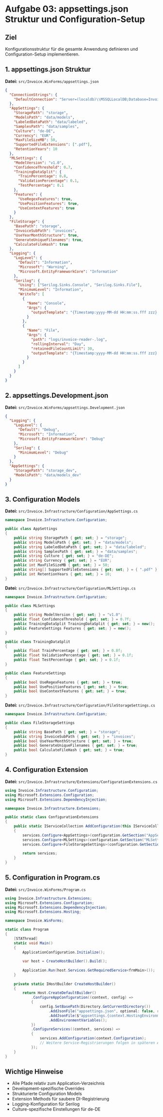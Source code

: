 # Aufgabe 03: appsettings.json Struktur und Configuration-Setup

## Ziel
Konfigurationsstruktur für die gesamte Anwendung definieren und Configuration-Setup implementieren.

## 1. appsettings.json Struktur

**Datei:** `src/Invoice.WinForms/appsettings.json`

```json
{
  "ConnectionStrings": {
    "DefaultConnection": "Server=(localdb)\\MSSQLLocalDB;Database=Invoice;Trusted_Connection=True;TrustServerCertificate=True;"
  },
  "AppSettings": {
    "StoragePath": "storage",
    "ModelsPath": "data/models",
    "LabeledDataPath": "data/labeled",
    "SamplesPath": "data/samples",
    "Culture": "de-DE",
    "Currency": "EUR",
    "MaxFileSizeMB": 50,
    "SupportedFileExtensions": [".pdf"],
    "RetentionYears": 10
  },
  "MLSettings": {
    "ModelVersion": "v1.0",
    "ConfidenceThreshold": 0.7,
    "TrainingDataSplit": {
      "TrainPercentage": 0.8,
      "ValidationPercentage": 0.1,
      "TestPercentage": 0.1
    },
    "Features": {
      "UseRegexFeatures": true,
      "UsePositionFeatures": true,
      "UseContextFeatures": true
    }
  },
  "FileStorage": {
    "BasePath": "storage",
    "InvoiceSubPath": "invoices",
    "UseYearMonthStructure": true,
    "GenerateUniqueFilenames": true,
    "CalculateFileHash": true
  },
  "Logging": {
    "LogLevel": {
      "Default": "Information",
      "Microsoft": "Warning",
      "Microsoft.EntityFrameworkCore": "Information"
    },
    "Serilog": {
      "Using": ["Serilog.Sinks.Console", "Serilog.Sinks.File"],
      "MinimumLevel": "Information",
      "WriteTo": [
        {
          "Name": "Console",
          "Args": {
            "outputTemplate": "{Timestamp:yyyy-MM-dd HH:mm:ss.fff zzz} [{Level:u3}] {Message:lj}{NewLine}{Exception}"
          }
        },
        {
          "Name": "File",
          "Args": {
            "path": "logs/invoice-reader-.log",
            "rollingInterval": "Day",
            "retainedFileCountLimit": 30,
            "outputTemplate": "{Timestamp:yyyy-MM-dd HH:mm:ss.fff zzz} [{Level:u3}] {Message:lj}{NewLine}{Exception}"
          }
        }
      ]
    }
  }
}
```

## 2. appsettings.Development.json

**Datei:** `src/Invoice.WinForms/appsettings.Development.json`

```json
{
  "Logging": {
    "LogLevel": {
      "Default": "Debug",
      "Microsoft": "Information",
      "Microsoft.EntityFrameworkCore": "Debug"
    },
    "Serilog": {
      "MinimumLevel": "Debug"
    }
  },
  "AppSettings": {
    "StoragePath": "storage_dev",
    "ModelsPath": "data/models_dev"
  }
}
```

## 3. Configuration Models

**Datei:** `src/Invoice.Infrastructure/Configuration/AppSettings.cs`

```csharp
namespace Invoice.Infrastructure.Configuration;

public class AppSettings
{
    public string StoragePath { get; set; } = "storage";
    public string ModelsPath { get; set; } = "data/models";
    public string LabeledDataPath { get; set; } = "data/labeled";
    public string SamplesPath { get; set; } = "data/samples";
    public string Culture { get; set; } = "de-DE";
    public string Currency { get; set; } = "EUR";
    public int MaxFileSizeMB { get; set; } = 50;
    public string[] SupportedFileExtensions { get; set; } = { ".pdf" };
    public int RetentionYears { get; set; } = 10;
}
```

**Datei:** `src/Invoice.Infrastructure/Configuration/MLSettings.cs`

```csharp
namespace Invoice.Infrastructure.Configuration;

public class MLSettings
{
    public string ModelVersion { get; set; } = "v1.0";
    public float ConfidenceThreshold { get; set; } = 0.7f;
    public TrainingDataSplit TrainingDataSplit { get; set; } = new();
    public FeatureSettings Features { get; set; } = new();
}

public class TrainingDataSplit
{
    public float TrainPercentage { get; set; } = 0.8f;
    public float ValidationPercentage { get; set; } = 0.1f;
    public float TestPercentage { get; set; } = 0.1f;
}

public class FeatureSettings
{
    public bool UseRegexFeatures { get; set; } = true;
    public bool UsePositionFeatures { get; set; } = true;
    public bool UseContextFeatures { get; set; } = true;
}
```

**Datei:** `src/Invoice.Infrastructure/Configuration/FileStorageSettings.cs`

```csharp
namespace Invoice.Infrastructure.Configuration;

public class FileStorageSettings
{
    public string BasePath { get; set; } = "storage";
    public string InvoiceSubPath { get; set; } = "invoices";
    public bool UseYearMonthStructure { get; set; } = true;
    public bool GenerateUniqueFilenames { get; set; } = true;
    public bool CalculateFileHash { get; set; } = true;
}
```

## 4. Configuration Extension

**Datei:** `src/Invoice.Infrastructure/Extensions/ConfigurationExtensions.cs`

```csharp
using Invoice.Infrastructure.Configuration;
using Microsoft.Extensions.Configuration;
using Microsoft.Extensions.DependencyInjection;

namespace Invoice.Infrastructure.Extensions;

public static class ConfigurationExtensions
{
    public static IServiceCollection AddConfiguration(this IServiceCollection services, IConfiguration configuration)
    {
        services.Configure<AppSettings>(configuration.GetSection("AppSettings"));
        services.Configure<MLSettings>(configuration.GetSection("MLSettings"));
        services.Configure<FileStorageSettings>(configuration.GetSection("FileStorage"));
        
        return services;
    }
}
```

## 5. Configuration in Program.cs

**Datei:** `src/Invoice.WinForms/Program.cs`

```csharp
using Invoice.Infrastructure.Extensions;
using Microsoft.Extensions.Configuration;
using Microsoft.Extensions.DependencyInjection;
using Microsoft.Extensions.Hosting;

namespace Invoice.WinForms;

static class Program
{
    [STAThread]
    static void Main()
    {
        ApplicationConfiguration.Initialize();
        
        var host = CreateHostBuilder().Build();
        
        Application.Run(host.Services.GetRequiredService<frmMain>());
    }
    
    private static IHostBuilder CreateHostBuilder()
    {
        return Host.CreateDefaultBuilder()
            .ConfigureAppConfiguration((context, config) =>
            {
                config.SetBasePath(Directory.GetCurrentDirectory())
                    .AddJsonFile("appsettings.json", optional: false, reloadOnChange: true)
                    .AddJsonFile($"appsettings.{context.HostingEnvironment.EnvironmentName}.json", optional: true)
                    .AddEnvironmentVariables();
            })
            .ConfigureServices((context, services) =>
            {
                services.AddConfiguration(context.Configuration);
                // Weitere Service-Registrierungen folgen in späteren Aufgaben
            });
    }
}
```

## Wichtige Hinweise
- Alle Pfade relativ zum Application-Verzeichnis
- Development-spezifische Overrides
- Strukturierte Configuration Models
- Extension Methods für saubere DI-Registrierung
- Logging-Konfiguration für Serilog
- Culture-spezifische Einstellungen für de-DE

